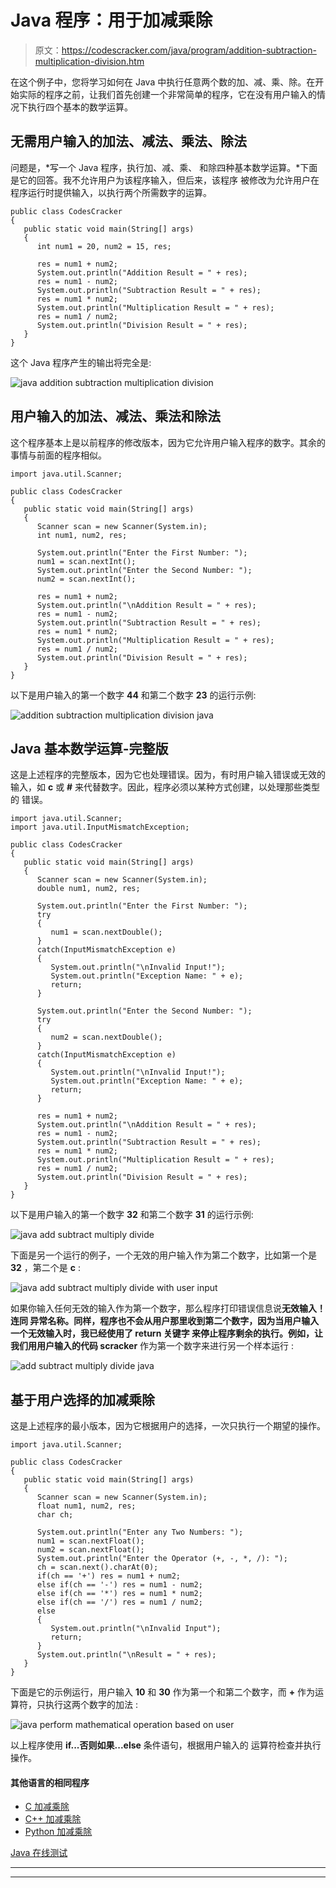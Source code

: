# Java 程序：用于加减乘除

> 原文：<https://codescracker.com/java/program/addition-subtraction-multiplication-division.htm>

在这个例子中，您将学习如何在 Java 中执行任意两个数的加、减、乘、除。在开始实际的程序之前，让我们首先创建一个非常简单的程序，它在没有用户输入的情况下执行四个基本的数学运算。

## 无需用户输入的加法、减法、乘法、除法

问题是，*写一个 Java 程序，执行加、减、乘、 和除四种基本数学运算。*下面是它的回答。我不允许用户为该程序输入，但后来，该程序 被修改为允许用户在程序运行时提供输入，以执行两个所需数字的运算。

```
public class CodesCracker
{
   public static void main(String[] args)
   {
      int num1 = 20, num2 = 15, res;

      res = num1 + num2;
      System.out.println("Addition Result = " + res);
      res = num1 - num2;
      System.out.println("Subtraction Result = " + res);
      res = num1 * num2;
      System.out.println("Multiplication Result = " + res);
      res = num1 / num2;
      System.out.println("Division Result = " + res);
   }
}
```

这个 Java 程序产生的输出将完全是:

![java addition subtraction multiplication division](img/aad7ed69942f1c6a5e3668bef23097a3.png)

## 用户输入的加法、减法、乘法和除法

这个程序基本上是以前程序的修改版本，因为它允许用户输入程序的数字。其余的事情与前面的程序相似。

```
import java.util.Scanner;

public class CodesCracker
{
   public static void main(String[] args)
   {
      Scanner scan = new Scanner(System.in);
      int num1, num2, res;

      System.out.println("Enter the First Number: ");
      num1 = scan.nextInt();
      System.out.println("Enter the Second Number: ");
      num2 = scan.nextInt();

      res = num1 + num2;
      System.out.println("\nAddition Result = " + res);
      res = num1 - num2;
      System.out.println("Subtraction Result = " + res);
      res = num1 * num2;
      System.out.println("Multiplication Result = " + res);
      res = num1 / num2;
      System.out.println("Division Result = " + res);
   }
}
```

以下是用户输入的第一个数字 **44** 和第二个数字 **23** 的运行示例:

![addition subtraction multiplication division java](img/c678f4992dd7fd5ee95187800959aeb2.png)

## Java 基本数学运算-完整版

这是上述程序的完整版本，因为它也处理错误。因为，有时用户输入错误或无效的输入，如 **c** 或 **#** 来代替数字。因此，程序必须以某种方式创建，以处理那些类型的 错误。

```
import java.util.Scanner;
import java.util.InputMismatchException;

public class CodesCracker
{
   public static void main(String[] args)
   {
      Scanner scan = new Scanner(System.in);
      double num1, num2, res;

      System.out.println("Enter the First Number: ");
      try
      {
         num1 = scan.nextDouble();
      }
      catch(InputMismatchException e)
      {
         System.out.println("\nInvalid Input!");
         System.out.println("Exception Name: " + e);
         return;
      }

      System.out.println("Enter the Second Number: ");
      try
      {
         num2 = scan.nextDouble();
      }
      catch(InputMismatchException e)
      {
         System.out.println("\nInvalid Input!");
         System.out.println("Exception Name: " + e);
         return;
      }

      res = num1 + num2;
      System.out.println("\nAddition Result = " + res);
      res = num1 - num2;
      System.out.println("Subtraction Result = " + res);
      res = num1 * num2;
      System.out.println("Multiplication Result = " + res);
      res = num1 / num2;
      System.out.println("Division Result = " + res);
   }
}
```

以下是用户输入的第一个数字 **32** 和第二个数字 **31** 的运行示例:

![java add subtract multiply divide](img/cf0d5a8e28310c241f61e2d078740070.png)

下面是另一个运行的例子，一个无效的用户输入作为第二个数字，比如第一个是 **32** ，第二个是 **c** :

![java add subtract multiply divide with user input](img/cac23181f2bc3ec64d279f163c619bcf.png)

如果你输入任何无效的输入作为第一个数字，那么程序打印错误信息说**无效输入！**连同 异常名称。同样，程序也不会从用户那里收到第二个数字，因为当用户输入一个无效输入时，我已经使用了 **return** 关键字 来停止程序剩余的执行。例如，让我们用用户输入的**代码 scracker** 作为第一个数字来进行另一个样本运行 :

![add subtract multiply divide java](img/87d808dd283d073ee0515cc6fb1334df.png)

## 基于用户选择的加减乘除

这是上述程序的最小版本，因为它根据用户的选择，一次只执行一个期望的操作。

```
import java.util.Scanner;

public class CodesCracker
{
   public static void main(String[] args)
   {
      Scanner scan = new Scanner(System.in);
      float num1, num2, res;
      char ch;

      System.out.println("Enter any Two Numbers: ");
      num1 = scan.nextFloat();
      num2 = scan.nextFloat();
      System.out.println("Enter the Operator (+, -, *, /): ");
      ch = scan.next().charAt(0);
      if(ch == '+') res = num1 + num2;
      else if(ch == '-') res = num1 - num2;
      else if(ch == '*') res = num1 * num2;
      else if(ch == '/') res = num1 / num2;
      else
      {
         System.out.println("\nInvalid Input");
         return;
      }
      System.out.println("\nResult = " + res);
   }
}
```

下面是它的示例运行，用户输入 **10** 和 **30** 作为第一个和第二个数字，而 **+** 作为运算符，只执行这两个数字的加法 :

![java perform mathematical operation based on user](img/355e010fecffb037acb18f8ad83a6258.png)

以上程序使用 **if...否则如果...else** 条件语句，根据用户输入的 运算符检查并执行操作。

#### 其他语言的相同程序

*   [C 加减乘除](/c/program/addition-subtraction-multiplication-division.htm)
*   [C++ 加减乘除](/cpp/program/addition-subtraction-multiplication-division.htm)
*   [Python 加减乘除](/python/program/python-program-addition-subtraction-multiplication-division.htm)

[Java 在线测试](/exam/showtest.php?subid=1)

* * *

* * *